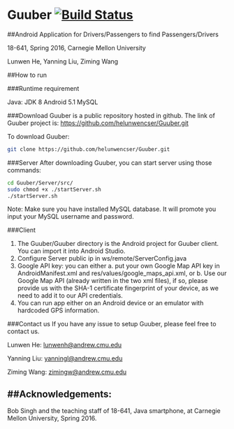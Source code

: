 # Guuber [![Build Status](https://travis-ci.org/helunwencser/Guuber.svg?branch=master)](https://travis-ci.org/helunwencser/Guuber)

##Android Application for Drivers/Passengers to find Passengers/Drivers

18-641, Spring 2016, Carnegie Mellon University  

Lunwen He, Yanning Liu, Ziming Wang

##How to run

###Runtime requirement

Java: JDK 8
Android 5.1
MySQL

###Download
Guuber is a public repository hosted in github. The link of Guuber project is: 
https://github.com/helunwencser/Guuber.git

To download Guuber:
```bash
git clone https://github.com/helunwencser/Guuber.git
```

###Server
After downloading Guuber, you can start server using those commands:
```bash
cd Guuber/Server/src/
sudo chmod +x ./startServer.sh
./startServer.sh
```
Note: Make sure you have installed MySQL database. It will promote you input your MySQL username and  password.

###Client
1. The Guuber/Guuber directory is the Android project for Guuber client. You can import it into Android Studio.
2. Configure Server public ip in ws/remote/ServerConfig.java
3. Google API key: you can either a. put your own Google Map API key in AndroidManifest.xml and res/values/google_maps_api.xml, or b. Use our Google Map API (already written in the two xml files), if so, please provide us with the SHA-1 certificate fingerprint of your device, as we need to add it to our API credentials.
4. You can run app either on an Android device or an emulator with hardcoded GPS information.


###Contact us
If you have any issue to setup Guuber, please feel free to contact us.

Lunwen He: lunwenh@andrew.cmu.edu

Yanning Liu: yanningl@andrew.cmu.edu

Ziming Wang: zimingw@andrew.cmu.edu


##Acknowledgements:
---------------------------------------------------------
Bob Singh and the teaching staff of 18-641, 
Java smartphone, at Carnegie Mellon University, Spring 2016.

